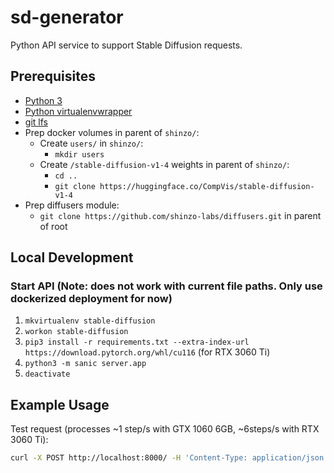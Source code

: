 # sd-generator
Python API service to support Stable Diffusion requests.

## Prerequisites
- [Python 3](https://www.python.org/downloads/)
- [Python virtualenvwrapper](https://virtualenvwrapper.readthedocs.io/en/latest/index.html)
- [git lfs](https://git-lfs.github.com/)
- Prep docker volumes in parent of `shinzo/`:
  - Create `users/` in `shinzo/`:
    - `mkdir users`
  - Create `/stable-diffusion-v1-4` weights in parent of `shinzo/`:
    - `cd ..`
    - `git clone https://huggingface.co/CompVis/stable-diffusion-v1-4`
- Prep diffusers module:
  - `git clone https://github.com/shinzo-labs/diffusers.git` in parent of root

## Local Development
### Start API (Note: does not work with current file paths. Only use dockerized deployment for now)
1. `mkvirtualenv stable-diffusion`
2. `workon stable-diffusion`
3. `pip3 install -r requirements.txt --extra-index-url https://download.pytorch.org/whl/cu116` (for RTX 3060 Ti)
4. `python3 -m sanic server.app`
5. `deactivate`

## Example Usage
Test request (processes ~1 step/s with GTX 1060 6GB, ~6steps/s with RTX 3060 Ti):
```bash
curl -X POST http://localhost:8000/ -H 'Content-Type: application/json' -d '{"prompt": "robot killer monster"}'
```
